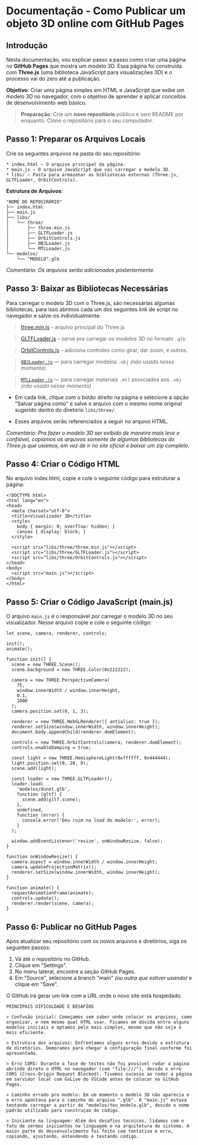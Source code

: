  # Documentação - Como Publicar um objeto 3D online com  GitHub Pages

## Introdução

Nesta documentação, vou explicar passo a passo como criar uma página no **GitHub Pages** que mostra um modelo 3D. Essa página foi construída com **Three.js** (uma biblioteca JavaScript para visualizações 3D) e o processo vai do zero até a publicação.

**Objetivo**: Criar uma página simples em HTML e JavaScript que exibe um modelo 3D no navegador, com o objetivo de aprender e aplicar conceitos de desenvolvimento web básico.

> **Preparação**: Crie um **novo repositório** público e sem README por enquanto. Clone o repositório para o seu computador.

## Passo 1: Preparar os Arquivos Locais

Crie os seguintes arquivos na pasta do seu repositório:
```
* index.html – O arquivo principal da página.
* main.js – O arquivo JavaScript que vai carregar o modelo 3D.
* libs/ – Pasta para armazenar as bibliotecas externas (Three.js, GLTFLoader, OrbitControls).
```

**Estrutura de Arquivos**:
```
"NOME DO REPOSIRÓRIO"
├── index.html
├── main.js
├── libs/
│   └── three/
│       ├── three.min.js
│       ├── GLTFLoader.js
│       ├── OrbitControls.js
│       ├── OBJLoader.js
│       └── MTLLoader.js
└── modelos/
    └── "MODELO".glb
```
_Comentário: Os arquivos serão adicionados posteriormente._

## Passo 3: Baixar as Bibliotecas Necessárias

Para carregar o modelo 3D com o Three.js, são necessárias algumas bibliotecas, para isso abrimos cada um dos seguintes link de script no navegador e salve-os individualmente:

> [three.min.js](https://cdn.jsdelivr.net/npm/three@0.150.1/build/three.min.js) - arquivo principal do Three.js

> [GLTFLoader.js](https://cdn.jsdelivr.net/npm/three@0.150.1/examples/js/loaders/GLTFLoader.js) – serve pra carregar os modelos 3D no formato `.glb`

> [OrbitControls.js](https://cdn.jsdelivr.net/npm/three@0.150.1/examples/js/controls/OrbitControls.js) – adiciona controles como girar, dar zoom, e outros.

> [`OBJLoader.js`](https://cdn.jsdelivr.net/npm/three@0.150.1/examples/js/loaders/OBJLoader.js) — para carregar modelos `.obj` _(não usada nesse momento)_

> [`MTLLoader.js`](https://cdn.jsdelivr.net/npm/three@0.150.1/examples/js/loaders/MTLLoader.js) — para carregar materiais `.mtl` associados aos `.obj` _(não usada nesse momento)_


* Em cada link, clique com o botão direito na página e selecione a opção "Salvar página como" e salve o arquivo com o mesmo nome original sugerido dentro do diretório `libs/three/`.

* Esses arquivos serão referenciados a seguir no arquivo HTML.

_Comentário: Pra fazer o modelo 3D ser exibido de maneira mais leve e confiável, copiamos os arquivos somente de algumas bibliotecas do Three.js que usamos, em vez de ir no site oficial e baixar um zip completo._

## Passo 4: Criar o Código HTML

No arquivo index.html, copie e cole o seguinte código para estruturar a página:
```
<!DOCTYPE html>
<html lang="en">
<head>
  <meta charset="utf-8">
  <title>Visualizador 3D</title>
  <style>
    body { margin: 0; overflow: hidden; }
    canvas { display: block; }
  </style>

  <script src="libs/three/three.min.js"></script>
  <script src="libs/three/GLTFLoader.js"></script>
  <script src="libs/three/OrbitControls.js"></script>
</head>
<body>
  <script src="main.js"></script>
</body>
</html>
```

## Passo 5: Criar o Código JavaScript (main.js)

O arquivo `main.js` é o responsável por carregar o modelo 3D no seu visualizador. Nesse arquivo copie e cole o seguinte código:

```
let scene, camera, renderer, controls;

init();
animate();

function init() {
  scene = new THREE.Scene();
  scene.background = new THREE.Color(0x222222);

  camera = new THREE.PerspectiveCamera(
    75,
    window.innerWidth / window.innerHeight,
    0.1,
    1000
  );
  camera.position.set(0, 1, 3);

  renderer = new THREE.WebGLRenderer({ antialias: true });
  renderer.setSize(window.innerWidth, window.innerHeight);
  document.body.appendChild(renderer.domElement);

  controls = new THREE.OrbitControls(camera, renderer.domElement);
  controls.enableDamping = true;

  const light = new THREE.HemisphereLight(0xffffff, 0x444444);
  light.position.set(0, 20, 0);
  scene.add(light);

  const loader = new THREE.GLTFLoader();
  loader.load(
    'modelos/dunot.glb',
    function (gltf) {
      scene.add(gltf.scene);
    },
    undefined,
    function (error) {
      console.error('Deu ruim no load do modelo:', error);
    }
  );

  window.addEventListener('resize', onWindowResize, false);
}

function onWindowResize() {
  camera.aspect = window.innerWidth / window.innerHeight;
  camera.updateProjectionMatrix();
  renderer.setSize(window.innerWidth, window.innerHeight);
}

function animate() {
  requestAnimationFrame(animate);
  controls.update();
  renderer.render(scene, camera);
}
```

## Passo 6: Publicar no GitHub Pages

Após atualizar seu repositório com os novos arquivos e diretórios, siga os seguintes passos:

1. Vá até o repositório no GitHub.
2. Clique em "Settings".
3. No menu lateral, encontre a seção GitHub Pages.
4. Em "Source", selecione a branch "main" _(ou outra que estiver usando)_ e clique em "Save".

O GitHub irá gerar um link com a URL onde o novo site está hospedado.
```
PRINCIPAIS DIFICULDADE E DESAFIOS

> Confusão inicial: Começamos sem saber onde colocar os arquivos, como organizar, e nem mesmo qual HTML usar. Ficamos em dúvida entre alguns modelos iniciais e optamos pelo mais simples, mesmo que não seja o mais eficiente.

> Estrutura dos arquivos: Enfrentamos alguns erros devido a estrutura de diretórios. Demoramos para chegar à configuração final conforme foi apresentada.

> Erro CORS: Durante a fase de testes não foi possível rodar a página abrindo direto o HTML no navegador (com "file:///"), devido o erro CORS (Cross-Origin Request Blocked). Tivemos sucesso ao rodar a página em servidor local com GoLive do VSCode antes de colocar no GitHub Pages.

> Caminho errado pro modelo: Em um momento o modelo 3D não aparecia e o erro apontava para o caminho do arquivo ".glb". O "main.js" estava tentando carregar a partir de "modelos/teu_modelo.glb", devido o nome padrão utilizado para construçao do código.

> Iniciante na linguagem: Além dos desafios tecnicos, lidamos com o fato de sermos iniciantes na linguagem e na arquitetura do sistema. A maior parte do dessenvolvimento foi feito com tentativa e erro, copiando, ajustando, entendendo e testando código.